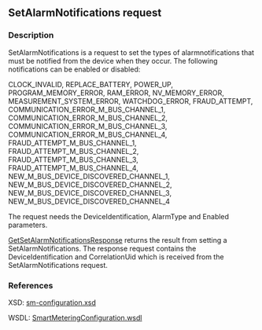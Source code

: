 ## SetAlarmNotifications request

### Description
SetAlarmNotifications is a request to set the types of alarmnotifications that must be notified from the device when they occur.
The following notifications can be enabled or disabled:

CLOCK_INVALID, REPLACE_BATTERY, POWER_UP, PROGRAM_MEMORY_ERROR, RAM_ERROR, NV_MEMORY_ERROR, MEASUREMENT_SYSTEM_ERROR, WATCHDOG_ERROR, FRAUD_ATTEMPT, COMMUNICATION_ERROR_M_BUS_CHANNEL_1, COMMUNICATION_ERROR_M_BUS_CHANNEL_2, COMMUNICATION_ERROR_M_BUS_CHANNEL_3, COMMUNICATION_ERROR_M_BUS_CHANNEL_4, FRAUD_ATTEMPT_M_BUS_CHANNEL_1, FRAUD_ATTEMPT_M_BUS_CHANNEL_2, FRAUD_ATTEMPT_M_BUS_CHANNEL_3, FRAUD_ATTEMPT_M_BUS_CHANNEL_4, NEW_M_BUS_DEVICE_DISCOVERED_CHANNEL_1, NEW_M_BUS_DEVICE_DISCOVERED_CHANNEL_2, NEW_M_BUS_DEVICE_DISCOVERED_CHANNEL_3, NEW_M_BUS_DEVICE_DISCOVERED_CHANNEL_4

The request needs the DeviceIdentification, AlarmType and Enabled parameters.

[GetSetAlarmNotificationsResponse](GetSetAlarmNotificationsResponse.md) returns the result from setting a SetAlarmNotifications. The response request contains the DeviceIdentification and CorrelationUid which is received from the SetAlarmNotifications request.

### References

XSD: [sm-configuration.xsd](https://github.com/OSGP/Platform/blob/development/osgp-adapter-ws-smartmetering/src/main/webapp/WEB-INF/wsdl/smartmetering/schemas/sm-configuration.xsd)

WSDL: [SmartMeteringConfiguration.wsdl](https://github.com/OSGP/Platform/blob/development/osgp-adapter-ws-smartmetering/src/main/webapp/WEB-INF/wsdl/smartmetering/SmartMeteringConfiguration.wsdl)

